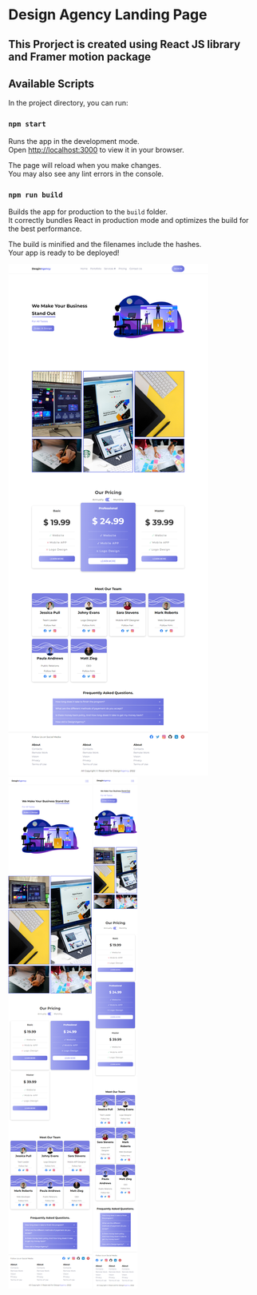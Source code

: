 # Design Agency Landing Page
## This Prorject is created using React JS library and Framer motion package

## Available Scripts

In the project directory, you can run:

### `npm start`

Runs the app in the development mode.\
Open [http://localhost:3000](http://localhost:3000) to view it in your browser.

The page will reload when you make changes.\
You may also see any lint errors in the console.

### `npm run build`

Builds the app for production to the `build` folder.\
It correctly bundles React in production mode and optimizes the build for the best performance.

The build is minified and the filenames include the hashes.\
Your app is ready to be deployed!

<img src="./preview-image.png" raw=true>
<img src="./preview-image-tablet.png" raw=true>
<img src="./preview-image-mobile.png" raw=true>

